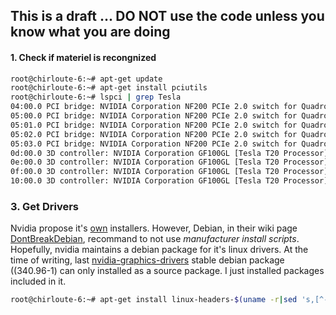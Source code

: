 ## This is a draft ... DO NOT use the code unless you know what you are doing

#### 1. Check if materiel is recongnized

```bash
root@chirloute-6:~# apt-get update
root@chirloute-6:~# apt-get install pciutils
root@chirloute-6:~# lspci | grep Tesla
04:00.0 PCI bridge: NVIDIA Corporation NF200 PCIe 2.0 switch for Quadro Plex S4 / Tesla S870 / Tesla S1070 / Tesla S2050 (rev a3)
05:00.0 PCI bridge: NVIDIA Corporation NF200 PCIe 2.0 switch for Quadro Plex S4 / Tesla S870 / Tesla S1070 / Tesla S2050 (rev a3)
05:01.0 PCI bridge: NVIDIA Corporation NF200 PCIe 2.0 switch for Quadro Plex S4 / Tesla S870 / Tesla S1070 / Tesla S2050 (rev a3)
05:02.0 PCI bridge: NVIDIA Corporation NF200 PCIe 2.0 switch for Quadro Plex S4 / Tesla S870 / Tesla S1070 / Tesla S2050 (rev a3)
05:03.0 PCI bridge: NVIDIA Corporation NF200 PCIe 2.0 switch for Quadro Plex S4 / Tesla S870 / Tesla S1070 / Tesla S2050 (rev a3)
0d:00.0 3D controller: NVIDIA Corporation GF100GL [Tesla T20 Processor] (rev a3)
0e:00.0 3D controller: NVIDIA Corporation GF100GL [Tesla T20 Processor] (rev a3)
0f:00.0 3D controller: NVIDIA Corporation GF100GL [Tesla T20 Processor] (rev a3)
10:00.0 3D controller: NVIDIA Corporation GF100GL [Tesla T20 Processor] (rev a3)
```

### 3. Get Drivers

Nvidia propose it's [own](http://www.nvidia.com/object/linux-display-amd64-310.40-driver)
installers. However, Debian, in their wiki page [DontBreakDebian](https://wiki.debian.org/DontBreakDebian), recommand to not use *manufacturer install scripts*. 
Hopefully, nvidia maintains a debian package for it's linux drivers. At the time
of writing, last [nvidia-graphics-drivers](https://packages.debian.org/source/jessie/nvidia-graphics-drivers)
stable debian package \((340.96-1\) can only installed as a source package. I 
just installed packages included in it.

```bash
root@chirloute-6:~# apt-get install linux-headers-$(uname -r|sed 's,[^-]*-[^-]*-,,')

```
